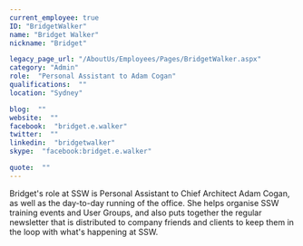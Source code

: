 ```yaml
---
current_employee: true
ID: "BridgetWalker"
name: "Bridget Walker"
nickname: "Bridget"

legacy_page_url: "/AboutUs/Employees/Pages/BridgetWalker.aspx"
category: "Admin"
role:  "Personal Assistant to Adam Cogan"
qualifications:  ""
location: "Sydney"

blog:  ""
website:  ""
facebook:  "bridget.e.walker"
twitter:  ""
linkedin:  "bridgetwalker"
skype:  "facebook:bridget.e.walker"

quote:  ""
---
```


Bridget's role at SSW is Personal Assistant to Chief Architect Adam Cogan, as well as the day-to-day running of the office. She helps organise SSW training events and User Groups, and also puts together the regular newsletter that is distributed to company friends and clients to keep them in the loop with what's happening at SSW.